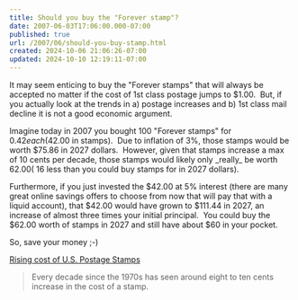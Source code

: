 ```yaml
---
title: Should you buy the "Forever stamp"?
date: 2007-06-03T17:06:00.000-07:00
published: true
url: /2007/06/should-you-buy-stamp.html
created: 2024-10-06 21:06:26-07:00
updated: 2024-10-10 12:19:11-07:00
---
```


It may seem enticing to buy the "Forever stamps" that will always be accepted no matter if the cost of 1st class postage jumps to $1.00.  But, if you actually look at the trends in a) postage increases and b) 1st class mail decline it is not a good economic argument.  
  
Imagine today in 2007 you bought 100 "Forever stamps" for $0.42 each ($42.00 in stamps).  Due to inflation of 3%, those stamps would be worth $75.86 in 2027 dollars.  However, given that stamps increase a max of 10 cents per decade, those stamps would likely only \_really\_ be worth $62.00 (~$16 less than you could buy stamps for in 2027 dollars).  
  
Furthermore, if you just invested the $42.00 at 5% interest (there are many great online savings offers to choose from now that will pay that with a liquid account), that $42.00 would have grown to $111.44 in 2027, an increase of almost three times your initial principal.  You could buy the $62.00 worth of stamps in 2027 and still have about $60 in your pocket.  
  
So, save your money ;-)  
  
[Rising cost of U.S. Postage Stamps](https://www.spudart.org/blogs/randomthoughts_comments/3997_0_3_0_C/)  

> Every decade since the 1970s has seen around eight to ten cents increase in the cost of a stamp.